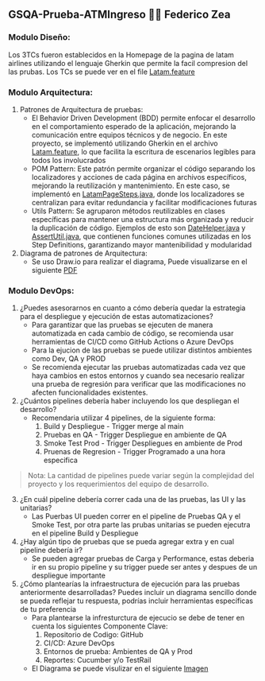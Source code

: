 ## GSQA-Prueba-ATMIngreso 🧑‍🍳 Federico Zea
### Modulo Diseño:
Los 3TCs fueron establecidos en la Homepage de la pagina de latam airlines utilizando el lenguaje Gherkin que
permite la facil compresion del las prubas. Los TCs se puede ver en el file [Latam.feature](https://github.com/FZeaa/GSQA-Prueba-ATMIngreso/blob/master/features/Latam.feature)

### Modulo Arquitectura:
1. Patrones de Arquitectura de pruebas:
    - El Behavior Driven Development (BDD) permite enfocar el desarrollo en el comportamiento esperado de la aplicación, mejorando la comunicación entre equipos técnicos y de negocio. En este proyecto, se implementó utilizando Gherkin en el archivo [Latam.feature](https://github.com/FZeaa/GSQA-Prueba-ATMIngreso/blob/master/features/Latam.feature), lo que facilita la escritura de escenarios legibles para todos los involucrados
    - POM Pattern: Este patrón permite organizar el código separando los localizadores y acciones de cada página en archivos específicos, mejorando la reutilización y mantenimiento. En este caso, se implementó en [LatamPageSteps.java](https://github.com/FZeaa/GSQA-Prueba-ATMIngreso/blob/master/src/test/java/stepDefinitions/LatamPageSteps.java), donde los localizadores se centralizan para evitar redundancia y facilitar modificaciones futuras
    - Utils Pattern: Se agruparon métodos reutilizables en clases específicas para mantener una estructura más organizada y reducir la duplicación de código. Ejemplos de esto son [DateHelper.java](https://github.com/FZeaa/GSQA-Prueba-ATMIngreso/blob/master/src/main/java/utils/DateHelper.java) y [AssertUtil.java](https://github.com/FZeaa/GSQA-Prueba-ATMIngreso/blob/master/src/main/java/utils/AssertUtil.java), que contienen funciones comunes utilizadas en los Step Definitions, garantizando mayor mantenibilidad y modularidad
2. Diagrama de patrones de Arquitectura:
    - Se uso Draw.io para realizar el diagrama, Puede visualizarse en el siguiente [PDF](https://github.com/FZeaa/GSQA-Prueba-ATMIngreso/blob/master/GSQADiagramaDePruebas.drawio.pdf)
  
 ###  Modulo DevOps:
 1. ¿Puedes asesorarnos en cuanto a cómo debería quedar la estrategia para el despliegue y
ejecución de estas automatizaciones?
    - Para garantizar que las pruebas se ejecuten de manera automatizada en cada cambio de código,
      se recomienda usar herramientas de CI/CD como GitHub Actions o Azure DevOps
    - Para la ejucion de las pruebas se puede utilizar distintos ambientes como Dev, QA y PROD
    - Se recomienda ejecutar las pruebas automatizadas cada vez que haya cambios en estos entornos y cuando sea necesario
      realizar una prueba de regresión para verificar que las modificaciones no afecten funcionalidades existentes.
2. ¿Cuántos pipelines debería haber incluyendo los que despliegan el desarrollo?
   - Recomendaria utilizar 4 pipelines, de la siguiente forma:
       1. Build y Despliegue - Trigger merge al main
       2. Pruebas en QA - Trigger Despliegue en ambiente de QA
       3. Smoke Test Prod - Trigger Despliegues en ambiente de Prod
       4. Pruenas de Regresion - Trigger Programado a una hora especifica
  > Nota: La cantidad de pipelines puede variar según la complejidad del proyecto y los requerimientos del equipo de desarrollo.  
3. ¿En cuál pipeline debería correr cada una de las pruebas, las UI y las unitarias?
   -  Las Puerbas UI pueden correr en el pipeline de Pruebas QA y el Smoke Test, por otra parte las
     prubas unitarias se pueden ejecutra en el pipeline Build y Despliegue
4. ¿Hay algún tipo de pruebas que se pueda agregar extra y en cual pipeline debería ir?
    -  Se pueden agregar pruebas de Carga y Performance, estas deberia ir en su propio pipeline y su trigger puede ser antes y
      despues de un despliegue importante
5. ¿Cómo plantearías la infraestructura de ejecución para las pruebas anteriormente
desarrolladas? Puedes incluir un diagrama sencillo donde se pueda reflejar tu respuesta,
podrías incluir herramientas específicas de tu preferencia
    - Para plantearse la infresturctura de ejecucio se debe de tener en cuenta los siguientes Componente Clave:
        1. Repositorio de Codigo: GitHub
        2. CI/CD: Azure DevOps
        3. Entornos de prueba: Ambientes de QA y Prod
        4. Reportes: Cucumber y/o TestRail
    - El Diagrama se puede visulizar en el siguiente [Imagen](https://github.com/FZeaa/GSQA-Prueba-ATMIngreso/blob/master/Diagrama%20infraestructura.png) 
  


